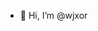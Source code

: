 - 👋 Hi, I’m @wjxor

<!---
wjxor/wjxor is a ✨ special ✨ repository because its `README.md` (this file) appears on your GitHub profile.
You can click the Preview link to take a look at your changes.
--->
